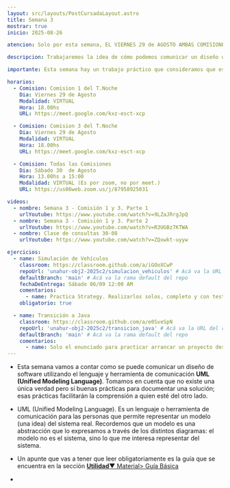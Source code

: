 ```yaml
---
layout: src/layouts/PostCursadaLayout.astro
title: Semana 3
mostrar: true
inicio: 2025-08-26

atencion: Solo por esta semana, EL VIERNES 29 de AGOSTO AMBAS COMISIONES 1 Y 3 tendrán clase virtual JUNTOS

descripcion: Trabajaremos la idea de cómo podemos comunicar un diseño utilizando el lenguje y herramienta de comunicación UML. Hay ejercicios para practicar.

importante: Esta semana hay un trabajo práctico que consideramos que es muy importante que lo realicen solos porque les permitirá afianzar el conocimiento sobre el patrón strategy. También les dejamos otro enunciado más para que aprendan como  arrancar y realizar un proyecto java desde 0, estaría muy bueno que también lo hagan y se consulten entre uds.

horarios:
  - Comision: Comision 1 del T.Noche
    Dia: Viernes 29 de Agosto
    Modalidad: VIRTUAL
    Hora: 18.00hs
    URL: https://meet.google.com/kxz-esct-xcp

  - Comision: Comision 3 del T.Noche
    Dia: Viernes 29 de Agosto
    Modalidad: VIRTUAL
    Hora: 18.00hs
    URL: https://meet.google.com/kxz-esct-xcp

  - Comision: Todas las Comisiones
    Dia: Sábado 30  de Agosto
    Hora: 13.00hs a 15:00
    Modalidad: VIRTUAL (Es por zoom, no por meet.)
    URL: https://us06web.zoom.us/j/87958925031

videos:
  - nombre: Semana 3 - Comisión 1 y 3. Parte 1
    urlYoutube: https://www.youtube.com/watch?v=9LZaJRrgJpQ
  - nombre: Semana 3 - Comisión 1 y 3. Parte 2
    urlYoutube: https://www.youtube.com/watch?v=R3UGBz7KTWA
  - nombre: Clase de consultas 30-08
    urlYoutube: https://www.youtube.com/watch?v=ZQxwkt-uyyw

ejercicios:
  - name: Simulación de Vehículos
    classroom: https://classroom.github.com/a/iGOoXCwP
    repoUrl: 'unahur-obj2-2025c2/simulacion_vehiculos' # Acá va la URL del repo sin el "https://github.com/"
    defaultBranch: 'main' # Acá va la rama default del repo
    fechaDeEntrega: Sábado 06/09 12:00 AM
    comentarios:
      - name: Practica Strategy. Realizarlos solos, completo y con test.
    obligatorio: true

  - name: Transición a Java
    classroom: https://classroom.github.com/a/e0SveSpN
    repoUrl: 'unahur-obj2-2025c2/transicion_java' # Acá va la URL del repo sin el "https://github.com/"
    defaultBranch: 'main' # Acá va la rama default del repo
    comentarios:
      - name: Solo el enunciado para practicar arrancar un proyecto desde 0 con maven y realizarlo con Java.
---
```


- Esta semana vamos a contar como se puede comunicar un diseño de software utilizando el lenguaje y herramienta de comunicación **UML (Unified Modeling Language)**. Tomamos en cuenta que no existe una única verdad pero sí buenas prácticas para documentar una solución; esas prácticas facilitarán la comprensión a quien esté del otro lado.

- UML (Unified Modeling Language). Es un lenguaje o herramienta de comunicación para las personas que permite representar un modelo (una idea) del sistema real. Recordemos que un modelo es una abstracción que lo expresamos a través de los distintos diagramas: el modelo no es el sistema, sino lo que me interesa representar del sistema.

- Un apunte que vas a tener que leer obligatoriamente es la guía que se encuentra en la sección <a href="/material#guia" target="_blank">**Utilidad**▼ Material> Guía Básica</a>

-
